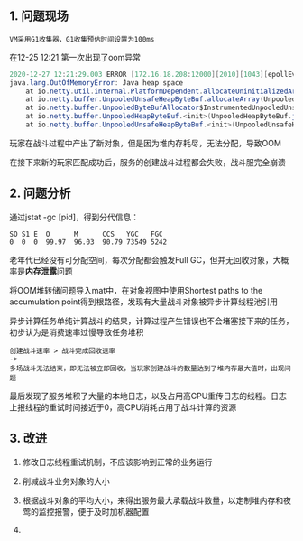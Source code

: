 ## **1. 问题现场**

    VM采用G1收集器，G1收集预估时间设置为100ms

在12-25 12:21 第一次出现了oom异常
```java
2020-12-27 12:21:29.003 ERROR [172.16.18.208:12000][2010][1043][epollEventLoopGroup-3-4][RequestHandler.java:102] - Java heap space
java.lang.OutOfMemoryError: Java heap space
	at io.netty.util.internal.PlatformDependent.allocateUninitializedArray(PlatformDependent.java:281) ~[sxdpz-all-jar-with-dependencies.jar:?]
	at io.netty.buffer.UnpooledUnsafeHeapByteBuf.allocateArray(UnpooledUnsafeHeapByteBuf.java:39) ~[sxdpz-all-jar-with-dependencies.jar:?]
	at io.netty.buffer.UnpooledByteBufAllocator$InstrumentedUnpooledUnsafeHeapByteBuf.allocateArray(UnpooledByteBufAllocator.java:144) ~[sxdpz-all-jar-with-dependencies.jar:?]
	at io.netty.buffer.UnpooledHeapByteBuf.<init>(UnpooledHeapByteBuf.java:59) ~[sxdpz-all-jar-with-dependencies.jar:?]
	at io.netty.buffer.UnpooledUnsafeHeapByteBuf.<init>(UnpooledUnsafeHeapByteBuf.java:34) ~[sxdpz-all-jar-with-dependencies.jar:?]
```
玩家在战斗过程中产出了新对象，但是因为堆内存耗尽，无法分配，导致OOM

在接下来新的玩家匹配成功后，服务的创建战斗过程都会失败，战斗服完全崩溃

## **2. 问题分析**

通过jstat -gc [pid]，得到分代信息：

    SO S1 E  O      M      CCS   YGC   FGC
    0  0  0  99.97  96.03  90.79 73549 5242

老年代已经没有可分配空间，每次分配都会触发Full GC，但并无回收对象，大概率是**内存泄露**问题

将OOM堆转储问题导入mat中，在对象视图中使用Shortest paths to the accumulation point得到根路径，发现有大量战斗对象被异步计算线程池引用

异步计算任务单纯计算战斗的结果，计算过程产生错误也不会堵塞接下来的任务，初步认为是消费速率过慢导致任务堆积

    创建战斗速率 > 战斗完成回收速率
    -> 
    多场战斗无法结束，即无法被立即回收，当玩家创建战斗的数量达到了堆内存最大值时，出现问题

最后发现了服务堆积了大量的本地日志，以及占用高CPU重传日志的线程。日志上报线程的重试时间接近于0，高CPU消耗占用了战斗计算的资源

## **3. 改进**

1. 修改日志线程重试机制，不应该影响到正常的业务运行

2. 削减战斗业务对象的大小

3. 根据战斗对象的平均大小，来得出服务最大承载战斗数量，以定制堆内存和夜莺的监控报警，便于及时加机器配置

4. 